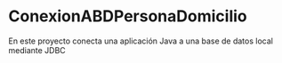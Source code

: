 # ConexionABDPersonaDomicilio
En este proyecto conecta una aplicación Java a una base de datos local mediante JDBC
